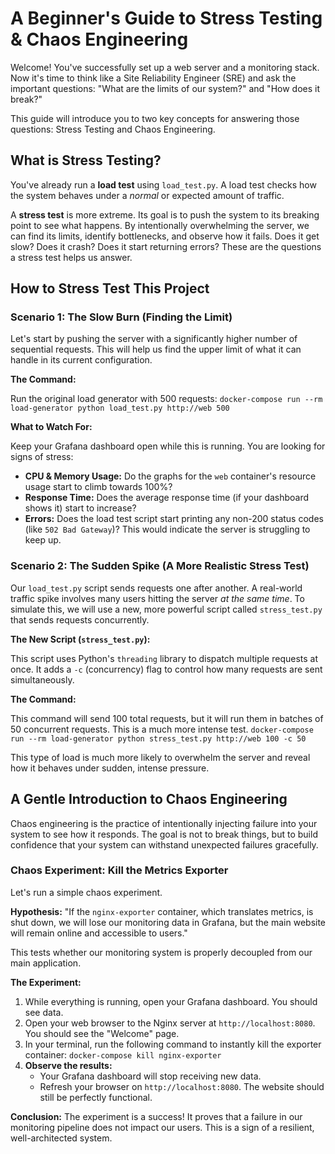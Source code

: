 # A Beginner's Guide to Stress Testing & Chaos Engineering

Welcome! You've successfully set up a web server and a monitoring stack. Now it's time to think like a Site Reliability Engineer (SRE) and ask the important questions: "What are the limits of our system?" and "How does it break?"

This guide will introduce you to two key concepts for answering those questions: Stress Testing and Chaos Engineering.

## What is Stress Testing?

You've already run a **load test** using `load_test.py`. A load test checks how the system behaves under a *normal* or expected amount of traffic.

A **stress test** is more extreme. Its goal is to push the system to its breaking point to see what happens. By intentionally overwhelming the server, we can find its limits, identify bottlenecks, and observe how it fails. Does it get slow? Does it crash? Does it start returning errors? These are the questions a stress test helps us answer.

## How to Stress Test This Project

### Scenario 1: The Slow Burn (Finding the Limit)

Let's start by pushing the server with a significantly higher number of sequential requests. This will help us find the upper limit of what it can handle in its current configuration.

**The Command:**

Run the original load generator with 500 requests:
`docker-compose run --rm load-generator python load_test.py http://web 500`

**What to Watch For:**

Keep your Grafana dashboard open while this is running. You are looking for signs of stress:
*   **CPU & Memory Usage:** Do the graphs for the `web` container's resource usage start to climb towards 100%?
*   **Response Time:** Does the average response time (if your dashboard shows it) start to increase?
*   **Errors:** Does the load test script start printing any non-200 status codes (like `502 Bad Gateway`)? This would indicate the server is struggling to keep up.

### Scenario 2: The Sudden Spike (A More Realistic Stress Test)

Our `load_test.py` script sends requests one after another. A real-world traffic spike involves many users hitting the server *at the same time*. To simulate this, we will use a new, more powerful script called `stress_test.py` that sends requests concurrently.

**The New Script (`stress_test.py`):**

This script uses Python's `threading` library to dispatch multiple requests at once. It adds a `-c` (concurrency) flag to control how many requests are sent simultaneously.

**The Command:**

This command will send 100 total requests, but it will run them in batches of 50 concurrent requests. This is a much more intense test.
`docker-compose run --rm load-generator python stress_test.py http://web 100 -c 50`

This type of load is much more likely to overwhelm the server and reveal how it behaves under sudden, intense pressure.

## A Gentle Introduction to Chaos Engineering

Chaos engineering is the practice of intentionally injecting failure into your system to see how it responds. The goal is not to break things, but to build confidence that your system can withstand unexpected failures gracefully.

### Chaos Experiment: Kill the Metrics Exporter

Let's run a simple chaos experiment.

**Hypothesis:** "If the `nginx-exporter` container, which translates metrics, is shut down, we will lose our monitoring data in Grafana, but the main website will remain online and accessible to users."

This tests whether our monitoring system is properly decoupled from our main application.

**The Experiment:**

1.  While everything is running, open your Grafana dashboard. You should see data.
2.  Open your web browser to the Nginx server at `http://localhost:8080`. You should see the "Welcome" page.
3.  In your terminal, run the following command to instantly kill the exporter container:
    `docker-compose kill nginx-exporter`
4.  **Observe the results:**
    *   Your Grafana dashboard will stop receiving new data.
    *   Refresh your browser on `http://localhost:8080`. The website should still be perfectly functional.

**Conclusion:** The experiment is a success! It proves that a failure in our monitoring pipeline does not impact our users. This is a sign of a resilient, well-architected system.

